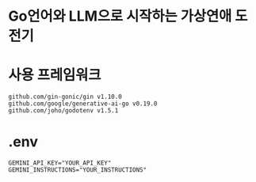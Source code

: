 # Go언어와 LLM으로 시작하는 가상연애 도전기

# 사용 프레임워크
```gomod
github.com/gin-gonic/gin v1.10.0
github.com/google/generative-ai-go v0.19.0
github.com/joho/godotenv v1.5.1
```

# .env
```dotenv
GEMINI_API_KEY="YOUR_API_KEY"
GEMINI_INSTRUCTIONS="YOUR_INSTRUCTIONS"
```